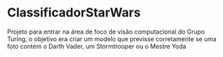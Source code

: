# ClassificadorStarWars
Projeto para entrar na área de foco de visão computacional do Grupo Turing, o objetivo era criar um modelo que previsse corretamente se uma foto contém o Darth Vader, um Stormtrooper ou o Mestre Yoda
